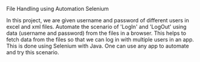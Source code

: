 File Handling using Automation Selenium

In this project, we are given username and password of different users in excel and xml files. Automate the scenario of 'LogIn' and 'LogOut' using data (username and password) from the files in a browser. This helps to fetch data from the files so that we can log in with multiple users in an app. 
This is done using Selenium with Java. One can use any app to automate and try this scenario.

